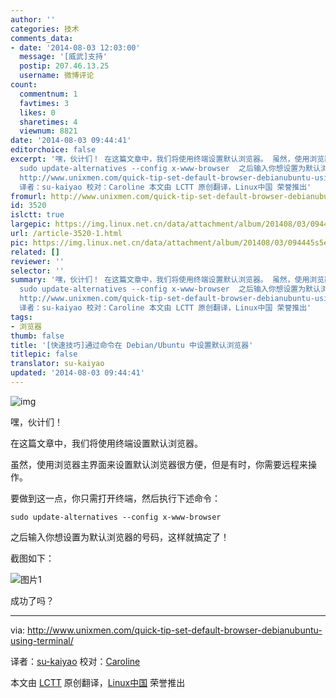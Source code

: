 ```yaml
---
author: ''
categories: 技术
comments_data:
- date: '2014-08-03 12:03:00'
  message: '[威武]支持'
  postip: 207.46.13.25
  username: 微博评论
count:
  commentnum: 1
  favtimes: 3
  likes: 0
  sharetimes: 4
  viewnum: 8821
date: '2014-08-03 09:44:41'
editorchoice: false
excerpt: '嘿，伙计们！ 在这篇文章中，我们将使用终端设置默认浏览器。 虽然，使用浏览器主界面来设置默认浏览器很方便，但是有时，你需要远程来操作。 要做到这一点，你只需打开终端，然后执行下述命令：
  sudo update-alternatives --config x-www-browser  之后输入你想设置为默认浏览器的号码，这样就搞定了！ 截图如下：  成功了吗？  via:
  http://www.unixmen.com/quick-tip-set-default-browser-debianubuntu-using-terminal/
  译者：su-kaiyao 校对：Caroline 本文由 LCTT 原创翻译，Linux中国 荣誉推出'
fromurl: http://www.unixmen.com/quick-tip-set-default-browser-debianubuntu-using-terminal/
id: 3520
islctt: true
largepic: https://img.linux.net.cn/data/attachment/album/201408/03/094445s5e57v1ov5vjwj77.jpg
url: /article-3520-1.html
pic: https://img.linux.net.cn/data/attachment/album/201408/03/094445s5e57v1ov5vjwj77.jpg.thumb.jpg
related: []
reviewer: ''
selector: ''
summary: '嘿，伙计们！ 在这篇文章中，我们将使用终端设置默认浏览器。 虽然，使用浏览器主界面来设置默认浏览器很方便，但是有时，你需要远程来操作。 要做到这一点，你只需打开终端，然后执行下述命令：
  sudo update-alternatives --config x-www-browser  之后输入你想设置为默认浏览器的号码，这样就搞定了！ 截图如下：  成功了吗？  via:
  http://www.unixmen.com/quick-tip-set-default-browser-debianubuntu-using-terminal/
  译者：su-kaiyao 校对：Caroline 本文由 LCTT 原创翻译，Linux中国 荣誉推出'
tags:
- 浏览器
thumb: false
title: '[快速技巧]通过命令在 Debian/Ubuntu 中设置默认浏览器'
titlepic: false
translator: su-kaiyao
updated: '2014-08-03 09:44:41'
---
```


![img](/data/attachment/album/201408/03/094445s5e57v1ov5vjwj77.jpg)


嘿，伙计们！


在这篇文章中，我们将使用终端设置默认浏览器。


虽然，使用浏览器主界面来设置默认浏览器很方便，但是有时，你需要远程来操作。


要做到这一点，你只需打开终端，然后执行下述命令：



```
sudo update-alternatives --config x-www-browser

```

之后输入你想设置为默认浏览器的号码，这样就搞定了！


截图如下：


![图片1](https://camo.githubusercontent.com/7eae55f5fac41634017c1fb5a8bd9cb634a86dc4/687474703a2f2f3138303031363938382e722e63646e37372e6e65742f77702d636f6e74656e742f75706c6f6164732f323031342f30372f6368616e67655f64656661756c745f62726f777365725f66726f6d5f7465726d696e616c5f64656269616e5f656e6f636b2e706e67)


成功了吗？




---


via: <http://www.unixmen.com/quick-tip-set-default-browser-debianubuntu-using-terminal/>


译者：[su-kaiyao](https://github.com/su-kaiyao) 校对：[Caroline](https://github.com/carolinewuyan)


本文由 [LCTT](https://github.com/LCTT/TranslateProject) 原创翻译，[Linux中国](http://linux.cn/) 荣誉推出
